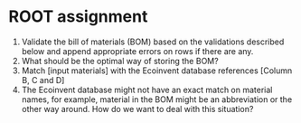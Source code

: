 # ROOT assignment

1. Validate the bill of materials (BOM) based on the validations described below and append appropriate errors on rows if there are any.
2. What should be the optimal way of storing the BOM? 
3. Match [input materials] with the Ecoinvent database references [Column B, C and D]
4. The Ecoinvent database might not have an exact match on material names, for example, material in the BOM might be an abbreviation or the other way around. How do we want to deal with this situation?
